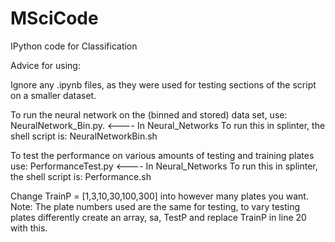 # MSciCode
IPython code for Classification

Advice for using:

Ignore any .ipynb files, as they were used for testing sections of the script on a smaller dataset.

To run the neural network on the (binned and stored) data set, use:  NeuralNetwork_Bin.py.   <---- In Neural_Networks
To run this in splinter, the shell script is: NeuralNetworkBin.sh

To test the performance on various amounts of testing and training plates use: PerformanceTest.py <---- In Neural_Networks
To run this in splinter, the shell script is: Performance.sh

Change TrainP = [1,3,10,30,100,300] into however many plates you want. Note: The plate numbers used are the same for testing, to vary testing plates differently create an array, sa, TestP and replace TrainP in line 20 with this.
